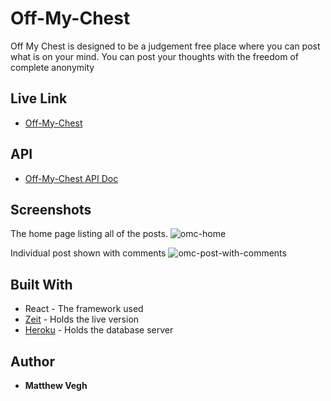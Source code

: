 # Off-My-Chest

Off My Chest is designed to be a judgement free place where you can post what is on your mind. 
You can post your thoughts with the freedom of complete anonymity

## Live Link
* [Off-My-Chest](https://off-my-chest-client.mdv240.now.sh/)

## API
* [Off-My-Chest API Doc](https://github.com/MattVegh/off-my-chest-api)

## Screenshots
The home page listing all of the posts.
![omc-home](https://user-images.githubusercontent.com/49329279/72658163-bbeabe80-3972-11ea-8015-e681fbc7db83.png)

Individual post shown with comments
![omc-post-with-comments](https://user-images.githubusercontent.com/49329279/72658170-c60cbd00-3972-11ea-8a3c-b71aca5da920.png)


## Built With

* React - The framework used
* [Zeit](https://zeit.co) - Holds the live version
* [Heroku](https://www.heroku.com) - Holds the database server

## Author

* **Matthew Vegh** 
